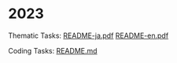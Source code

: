 # 2023

Thematic Tasks: [README-ja.pdf](ThematicTask/README-ja.pdf) [README-en.pdf](ThematicTask/README-en.pdf)

Coding Tasks: [README.md](CodingTask/README.md)
